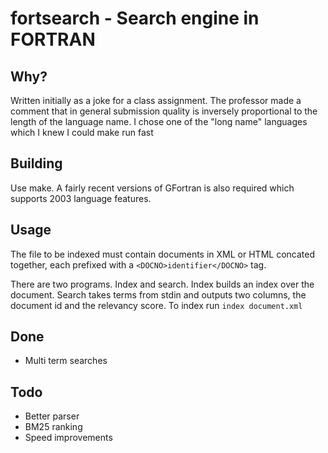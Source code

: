# fortsearch - Search engine in FORTRAN

## Why?

Written initially as a joke for a class assignment. The professor made a comment that in general submission quality is inversely proportional to the length of the language name. I chose one of the "long name" languages which I knew I could make run fast

## Building

Use make. A fairly recent versions of GFortran is also required which supports 2003 language features.

## Usage

The file to be indexed must contain documents in XML or HTML concated together, each prefixed with a `<DOCNO>identifier</DOCNO>` tag.

There are two programs. Index and search. Index builds an index over the document. Search takes terms from stdin and outputs two columns, the document id and the relevancy score. To index run `index document.xml`

## Done

* Multi term searches

## Todo

* Better parser
* BM25 ranking
* Speed improvements
